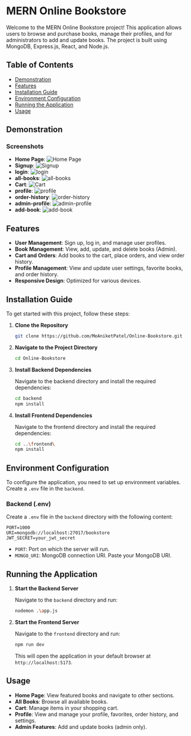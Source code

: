 # MERN Online Bookstore

Welcome to the MERN Online Bookstore project! This application allows users to browse and purchase books, manage their profiles, and for administrators to add and update books. The project is built using MongoDB, Express.js, React, and Node.js.

## Table of Contents

- [Demonstration](#demonstration)
- [Features](#features)
- [Installation Guide](#installation-guide)
- [Environment Configuration](#environment-configuration)
- [Running the Application](#running-the-application)
- [Usage](#usage)

## Demonstration

### Screenshots


- **Home Page**: ![Home Page](docs/screenshots/home.png)
- **Signup**: ![Signup](docs/screenshots/signup.png)
- **login**: ![login](docs/screenshots/login.png)
- **all-books**: ![all-books](docs/screenshots/all-books.png)
- **Cart**: ![Cart](docs/screenshots/cart.png)
- **profile**: ![profile](docs/screenshots/profile.png)
- **order-history**: ![order-history](docs/screenshots/order-history.png)
- **admin-profile**: ![admin-profile](docs/screenshots/admin-profile.png)
- **add-book**: ![add-book](docs/screenshots/add-book.png)


## Features

- **User Management**: Sign up, log in, and manage user profiles.
- **Book Management**: View, add, update, and delete books (Admin).
- **Cart and Orders**: Add books to the cart, place orders, and view order history.
- **Profile Management**: View and update user settings, favorite books, and order history.
- **Responsive Design**: Optimized for various devices.

## Installation Guide

To get started with this project, follow these steps:

1. **Clone the Repository**

    ```bash
    git clone https://github.com/MeAniketPatel/Online-Bookstore.git
    ```

2. **Navigate to the Project Directory**

    ```bash
    cd Online-Bookstore
    ```

3. **Install Backend Dependencies**

    Navigate to the backend directory and install the required dependencies:

    ```bash
    cd backend
    npm install
    ```

4. **Install Frontend Dependencies**

    Navigate to the frontend directory and install the required dependencies:

    ```bash
    cd ..\frontend\
    npm install
    ```

## Environment Configuration

To configure the application, you need to set up environment variables. Create a `.env` file in the `backend`.

### Backend (.env)

Create a `.env` file in the `backend` directory with the following content:

```env
PORT=1000
URI=mongodb://localhost:27017/bookstore
JWT_SECRET=your_jwt_secret
```

- `PORT`: Port on which the server will run.
- `MONGO_URI`: MongoDB connection URI. Paste your MongoDB URI.


## Running the Application

1. **Start the Backend Server**

    Navigate to the `backend` directory and run:

    ```bash
    nodemon .\app.js
    ```

2. **Start the Frontend Server**

    Navigate to the `frontend` directory and run:

    ```bash
    npm run dev
    ```

    This will open the application in your default browser at `http://localhost:5173`.

## Usage

- **Home Page**: View featured books and navigate to other sections.
- **All Books**: Browse all available books.
- **Cart**: Manage items in your shopping cart.
- **Profile**: View and manage your profile, favorites, order history, and settings.
- **Admin Features**: Add and update books (admin only).